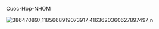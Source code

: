 Cuoc-Hop-NHOM

![386470897_1185668919073917_4163620360627897497_n](https://github.com/Thaivansang2016/Cu-c-h-p-nh-m/assets/152867626/e871ebc3-a90c-4c06-8c44-9edb4b8b91f2)
